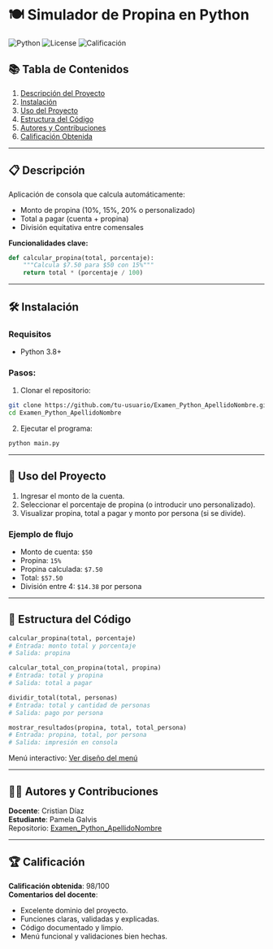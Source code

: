 # 🍽️ Simulador de Propina en Python

![Python](https://img.shields.io/badge/Python-3.x-blue?logo=python)
![License](https://img.shields.io/badge/License-MIT-green)
![Calificación](https://img.shields.io/badge/Calificación-98%2F100-brightgreen)

## 📚 Tabla de Contenidos

1. [Descripción del Proyecto](#-descripción)
2. [Instalación](#-instalación)
3. [Uso del Proyecto](#-uso)
4. [Estructura del Código](#-estructura-del-código)
5. [Autores y Contribuciones](#-autores)
6. [Calificación Obtenida](#-calificación)

---

## 📋 Descripción

Aplicación de consola que calcula automáticamente:

- Monto de propina (10%, 15%, 20% o personalizado)
- Total a pagar (cuenta + propina)
- División equitativa entre comensales

**Funcionalidades clave:**

```python
def calcular_propina(total, porcentaje):
    """Calcula $7.50 para $50 con 15%"""
    return total * (porcentaje / 100)
```

---

## 🛠️ Instalación

### Requisitos

- Python 3.8+

### Pasos:

1. Clonar el repositorio:

```bash
git clone https://github.com/tu-usuario/Examen_Python_ApellidoNombre.git
cd Examen_Python_ApellidoNombre
```

2. Ejecutar el programa:

```bash
python main.py
```

---

## 🚀 Uso del Proyecto

1. Ingresar el monto de la cuenta.
2. Seleccionar el porcentaje de propina (o introducir uno personalizado).
3. Visualizar propina, total a pagar y monto por persona (si se divide).

### Ejemplo de flujo

- Monto de cuenta: `$50`
- Propina: `15%`
- Propina calculada: `$7.50`
- Total: `$57.50`
- División entre 4: `$14.38` por persona

---

## 🧩 Estructura del Código

```python
calcular_propina(total, porcentaje)
# Entrada: monto total y porcentaje
# Salida: propina

calcular_total_con_propina(total, propina)
# Entrada: total y propina
# Salida: total a pagar

dividir_total(total, personas)
# Entrada: total y cantidad de personas
# Salida: pago por persona

mostrar_resultados(propina, total, total_persona)
# Entrada: propina, total, por persona
# Salida: impresión en consola
```

Menú interactivo: [Ver diseño del menú](https://gist.github.com/programmersland/3c53a84bcc2c3c1e661856238a9edba0)

---

## 👨‍💻 Autores y Contribuciones

**Docente**: Cristian Díaz  
**Estudiante**: Pamela Galvis  
Repositorio: [Examen_Python_ApellidoNombre](https://github.com/usuario/Examen_Python_ApellidoNombre)

---

## 🏆 Calificación

**Calificación obtenida**: 98/100  
**Comentarios del docente**:

- Excelente dominio del proyecto.
- Funciones claras, validadas y explicadas.
- Código documentado y limpio.
- Menú funcional y validaciones bien hechas.

